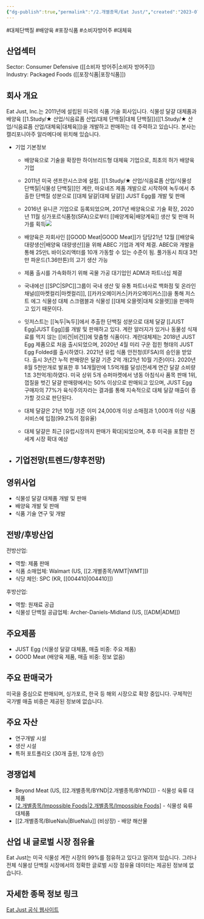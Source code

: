 ```yaml
---
{"dg-publish":true,"permalink":"/2.개별종목/Eat Just/","created":"2023-07-15T12:28:52.750+09:00","updated":"2025-06-03T20:05:58.851+09:00"}
---
```


#대체단백질 #배양육 #포장식품 #소비자방어주 #대체육 

## 산업섹터

Sector: Consumer Defensive ([[소비자 방어주\|소비자 방어주]])  
Industry: Packaged Foods ([[포장식품\|포장식품]])

## 회사 개요

Eat Just, Inc.는 2011년에 설립된 미국의 식품 기술 회사입니다. 식물성 달걀 대체품과 배양육 [[1.Study/★ 산업/식음료픔 산업/대체 단백질\|대체 단백질]]([[1.Study/★ 산업/식음료픔 산업/대체육\|대체육]])을 개발하고 판매하는 데 주력하고 있습니다. 본사는 캘리포니아주 알라메다에 위치해 있습니다.

- 기업 기본정보
	- 배양육으로 기술을 확장한 하이브리드형 대체육 기업으로, 최초의 허가 배양육 기업
	- 2011년 미국 샌프란시스코에 설립. [[1.Study/★ 산업/식음료픔 산업/식물성 단백질\|식물성 단백질]]인 계란, 마요네즈 제품 개발으로 시작하여 녹두에서 추출한 단백질 성분으로 [[대체 달걀\|대체 달걀]] JUST Egg를 개발 및 판매
	- 2016년 유니콘 기업으로 등록되었으며, 2017년 배양육으로 기술 확장, 2020년 11월 싱가포르식품청(SFA)으로부터 [[배양계육\|배양계육]] 생산 및 판매 허가를 획득![](https://i.imgur.com/N6LGcbB.png)

	- 배양육은 자회사인 [[GOOD Meat\|GOOD Meat]]가 담당21년 12월 [[배양육 대량생산\|배양육 대량생산]]을 위해 ABEC 기업과 계약 체결. ABEC와 개발을 통해 25만L 바이오리액터를 10개 가동할 수 있는 수준이 됨. 풀가동시 최대 3천만 파운드(1.36만톤)의 고기 생산 가능
	- 제품 출시를 가속화하기 위해 곡물 가공 대기업인 ADM과 파트너십 체결
	- 국내에선 [[SPC\|SPC]]그룹이 국내 생산 및 유통 파트너사로 백화점 및 온라인 채널([[마켓컬리\|마켓컬리]], [[카카오메이커스\|카카오메이커스]])을 통해 저스트 에그 식물성 대체 스크램블과 식물성 [[대체 오믈렛\|대체 오믈렛]]을 판매하고 있기 때문이다.
	- 잇저스트는 [[녹두\|녹두]]에서 추출한 단백질 성분으로 대체 달걀 [[JUST Egg\|JUST Egg]]를 개발 및 판매하고 있다. 계란 알러지가 있거나 동물성 식재료를 먹지 않는 [[비건\|비건]]에 맞춤형 식품이다. 계란대체제는 2018년 JUST Egg 제품으로 처음 출시되었으며, 2020년 4월 미리 구운 접힌 형태의 JUST Egg Folded를 출시하였다. 2021년 유럽 식품 안전청(EFSA)의 승인을 받았다. 출시 3년간 누적 판매량은 달걀 기준 2억 개(21년 10월 기준)이다. 2020년 8월 5천만개로 발표한 후 14개월만에 1.5억개를 달성(전세계 연간 달걀 소비량 1조 3천억개)하였다. 미국 상위 5개 슈퍼마켓에서 냉동 아침식사 품목 판매 1위, 껍질을 벗긴 달걀 판매량에서는 50% 이상으로 판매되고 있으며, JUST Egg 구매자의 77%가 육식주의자라는 결과를 통해 지속적으로 대체 달걀 매출이 증가할 것으로 판단된다.
	- 대체 달걀은 21년 10월 기준 이미 24,000개 이상 소매점과 1,000개 이상 식품 서비스에 입점(99.2%의 점유율)
	-  대체 달걀은 최근 [유럽시장까지 판매가 확대]되었으며, 추후 미국을 포함한 전세계 시장 확대 예상





 - 기업전망(트렌드/향후전망)
	- 




## 영위사업

- 식물성 달걀 대체품 개발 및 판매
- 배양육 개발 및 판매
- 식품 기술 연구 및 개발

## 전방/후방산업

전방산업:

- 역할: 제품 판매
- 식품 소매업체: Walmart (US, [[2.개별종목/WMT\|WMT]])
- 식당 체인: SPC (KR, [[004410\|004410]])

후방산업:

- 역할: 원재료 공급
- 식물성 단백질 공급업체: Archer-Daniels-Midland (US, [[ADM\|ADM]])

## 주요제품

- JUST Egg (식물성 달걀 대체품, 매출 비중: 주요 제품)
- GOOD Meat (배양육 제품, 매출 비중: 정보 없음)

## 주요 판매국가

미국을 중심으로 판매되며, 싱가포르, 한국 등 해외 시장으로 확장 중입니다. 구체적인 국가별 매출 비중은 제공된 정보에 없습니다.

## 주요 자산

- 연구개발 시설
- 생산 시설
- 특허 포트폴리오 (30개 출원, 12개 승인)

## 경쟁업체

- Beyond Meat (US, [[2.개별종목/BYND\|2.개별종목/BYND]]) - 식물성 육류 대체품
- [[2.개별종목/Impossible Foods\|2.개별종목/Impossible Foods]](비상장) - 식물성 육류 대체품
- [[2.개별종목/BlueNalu\|BlueNalu]] (비상장) - 배양 해산물

## 산업 내 글로벌 시장 점유율

Eat Just는 미국 식물성 계란 시장의 99%를 점유하고 있다고 알려져 있습니다. 그러나 전체 식물성 단백질 시장에서의 정확한 글로벌 시장 점유율 데이터는 제공된 정보에 없습니다.

## 자세한 종목 정보 링크

[Eat Just 공식 웹사이트](https://www.ju.st/)